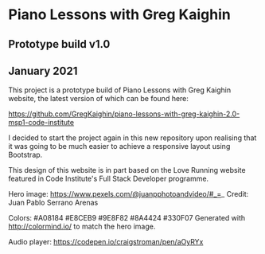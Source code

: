 # Piano Lessons with Greg Kaighin
## Prototype build v1.0
## January 2021

This project is a prototype build of Piano Lessons with Greg Kaighin website, the latest version of which can be found here:

https://github.com/GregKaighin/piano-lessons-with-greg-kaighin-2.0-msp1-code-institute

I decided to start the project again in this new repository upon realising that it was going to be much easier to achieve a responsive layout
using Bootstrap.

This design of this website is in part based on the Love Running website featured in Code Institute's Full Stack Developer programme.

Hero image: https://www.pexels.com/@juanpphotoandvideo/#_=_       Credit: Juan Pablo Serrano Arenas

Colors: #A08184 #E8CEB9 #9E8F82 #8A4424 #330F07       Generated with http://colormind.io/ to match the hero image.

Audio player: https://codepen.io/craigstroman/pen/aOyRYx
